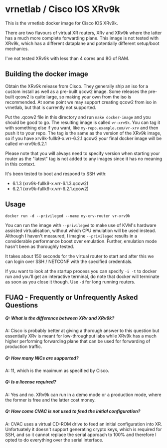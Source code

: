 vrnetlab / Cisco IOS XRv9k
========================
This is the vrnetlab docker image for Cisco IOS XRv9k.

There are two flavours of virtual XR routers, XRv and XRv9k where the latter
has a much more complete forwarding plane. This image is not tested with
XRv9k, which has a different dataplane and potentially different setup/boot
mechanics.

I've not tested XRv9k with less than 4 cores and 8G of RAM.

Building the docker image
-------------------------
Obtain the XRv9k release from Cisco. They generally ship an iso for a custom
install as well as a pre-built qcow2 image. Some releases the pre-built qcow2
is quite large, so making your own from the iso is recommended. At some point
we may support creating qcow2 from iso in vrnetlab, but that is currently not
supported.

Put the .qcow2 file in this directory and run `make docker-image` and you
should be good to go. The resulting image is called `vr-xrv9k`. You can tag it
with something else if you want, like `my-repo.example.com/vr-xrv` and then
push it to your repo. The tag is the same as the version of the XRv9k image,
so if you have xrv9k-fullk9-x.vrr-6.2.1.qcow2 your final docker image will be 
called vr-xrv9k:6.2.1

Please note that you will always need to specify version when starting your
router as the "latest" tag is not added to any images since it has no meaning
in this context.

It's been tested to boot and respond to SSH with:

 * 6.1.3 (xrv9k-fullk9-x.vrr-6.1.3.qcow2)
 * 6.2.1 (xrv9k-fullk9-x.vrr-6.2.1.qcow2)

Usage
-----
```
docker run -d --privileged --name my-xrv-router vr-xrv9k
```
You can run the image with `--privileged` to make use of KVM's hardware
assisted virtualisation, without which CPU emulation will be used instead.
Although I haven't measured, I imagine `--privileged` results in a considerable
performance boost over emulation. Further, emulation mode hasn't been as
thoroughly tested.

It takes about 150 seconds for the virtual router to start and after this we can
login over SSH / NETCONF with the specified credentials.

If you want to look at the startup process you can specify `-i -t` to docker
run and you'll get an interactive terminal, do note that docker will terminate
as soon as you close it though. Use `-d` for long running routers.

FUAQ - Frequently or Unfrequently Asked Questions
-------------------------------------------------
##### Q: What is the difference between XRv and XRv9k?
A: Cisco is probably better at giving a thorough answer to this question but
essentially XRv is meant for low-throughput labs while XRv9k has a much
higher performing forwarding plane that can be used for forwarding of
production traffic.

##### Q: How many NICs are supported?
A: 11, which is the maximum as specified by Cisco. 

##### Q: Is a license required?
A: Yes and no. XRv9k can run in a demo mode or a production mode, where the
former is free and the latter cost money.

##### Q: How come CVAC is not used to feed the initial configuration?
A: CVAC uses a virtual CD-ROM drive to feed an initial configuration into XR.
Unfortuately it doesn't support generating crypto keys, which is required for
SSH, and so it cannot replace the serial approach to 100% and therefore I opted
to do everything over the serial interface.
